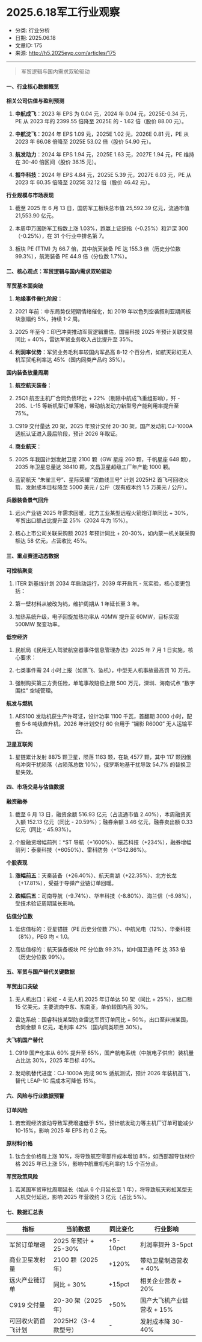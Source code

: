 # 2025.6.18军工行业观察

- 分类: 行业分析
- 日期: 2025.06.18
- 文章ID: 175
- 来源: http://h5.2025eyp.com/articles/175

---

> 军贸逻辑与国内需求双轮驱动

#### **一、行业核心数据概览**

**相关公司估值与盈利预测**

1. **中航成飞**：2023 年 EPS 为 0.04 元，2024 年 0.04 元，2025E-0.34 元，PE 从 2023 年的 2399.55 倍降至 2025E 的 - 1.62 倍（股价 88.00 元）。

2. **中航沈飞**：2024 年 EPS 1.09 元，2025E 1.02 元，2026E 0.81 元，PE 从 2023 年 66.08 倍降至 2025E 53.02 倍（股价 54.90 元）。

3. **航发动力**：2024 年 EPS 1.94 元，2025E 1.63 元，2027E 1.94 元，PE 维持在 30-40 倍区间（股价 36.15 元）。

4. **振华科技**：2024 年 EPS 4.84 元，2025E 5.39 元，2027E 6.03 元，PE 从 2023 年 60.35 倍降至 2025E 32.12 倍（股价 46.42 元）。

**行业规模与市场表现**

1. 截至 2025 年 6 月 13 日，国防军工板块总市值 25,592.39 亿元，流通市值 21,553.90 亿元。

2. 本周申万国防军工指数上涨 1.03%，跑赢上证综指（-0.25%）和沪深 300（-0.25%），在 31 个行业中排名第 7。

3. 板块 PE (TTM) 为 66.7 倍，其中航天装备 PE 达 155.3 倍（历史分位数 99.3%），航海装备 PE 44.9 倍（分位数 1.7%）。

#### **二、核心观点：军贸逻辑与国内需求双轮驱动**

**军贸基本面突破**

1. **地缘事件催化阶段**：

1. 2021 年前：中东局势仅短期情绪催化，如 2019 年以色列空袭叙利亚期间板块涨幅约 5%，持续 1-2 周。

2. 2025 年至今：印巴冲突推动军贸逻辑重估，国睿科技 2025 年预计关联交易同比 + 40%，雷达军贸业务收入占比提升至 35%。

2. **利润率优势**：军贸业务毛利率较国内军品高 8-12 个百分点，如航天彩虹无人机军贸毛利率达 45%（国内同类产品约 35%）。

**国内装备放量周期**

1. **航空航天装备**：

1. 25Q1 航空主机厂合同负债环比 + 22%（剔除中航成飞重组影响），歼 - 20S、L-15 等新机型订单落地，带动航发动力新型号产能利用率提升至 75%。

2. C919 交付量达 20 架，2025 年预计交付 20-30 架，国产发动机 CJ-1000A 适航认证进入最后阶段，预计 2026 年取证。

2. **商业航天**：

1. 2025 年我国计划发射卫星 2100 颗（GW 星座 260 颗，千帆星座 648 颗），2035 年卫星总量达 38410 颗，文昌卫星超级工厂年产能 1000 颗。

2. 蓝箭航天 “朱雀三号”、星际荣耀 “双曲线三号” 计划 2025H2 首飞可回收火箭，发射成本目标降至 5000 美元 / 公斤（现有成本约 1.5 万美元 / 公斤）。

**兵器装备景气回升**

1. 远火产业链 2025 年需求回暖，北方工业某型远程火箭炮订单同比 + 30%，军贸出口额占比提升至 25%（2024 年为 15%）。

2. 核心上市公司关联采购额 2025 年预计同比 + 20-30%，如内蒙一机关联采购额达 58 亿元，占营收比 45%。

#### **三、重点赛道动态数据**

**可控核聚变**

1. ITER 新基线计划 2034 年启动运行，2039 年开启氘 - 氚实验，核心变更包括：

1. 第一壁材料从铍改为钨，维护周期从 1 年延长至 3 年。

2. 加热系统升级，电子回旋加热功率从 40MW 提升至 60MW，目标实现 500MW 聚变功率。

**低空经济**

1. 民航局《民用无人驾驶航空器事件信息管理办法》2025 年 7 月 1 日实施，核心要求：

1. 七类事件需 24 小时上报（如黑飞、坠机），中型无人机事故最高罚 10 万元。

2. 强制购买第三方责任险，单笔事故赔偿上限 500 万元，深圳、海南试点 “数字围栏” 空域管理。

**航发与燃机**

1. AES100 发动机获生产许可证，设计功率 1100 千瓦，首翻期 3000 小时，配套 5-6 吨级直升机，2026 年计划交付 60 台用于 “镧影 R6000” 无人运输平台。

**卫星互联网**

1. 星链累计发射 8875 颗卫星，陨落 1163 颗，在轨 4577 颗，其中 117 颗因俄乌冲突干扰陨落（占陨落总数 10%），俄罗斯地基干扰导致 54.7% 的替换卫星失效。

#### **四、市场交易与估值数据**

**融资融券**

1. 截至 6 月 13 日，融资余额 516.93 亿元（占流通市值 2.40%），本周融资买入额 152.13 亿元（同比 - 20.59%）；融券余额 3.46 亿元，融券卖出额 0.33 亿元（同比 - 45.93%）。

2. 个股融资增幅前列：*ST 导航（+1600%）、振芯科技（+234%），融券增幅前列：泰豪科技（+6050%）、雷科防务（+1342.86%）。

**个股表现**

1. **涨幅前五**：天秦装备（+26.40%）、航天南湖（+22.35%）、北方长龙（+17.81%），受益于导弹产业链订单回暖。

2. **跌幅后五**：司南导航（-9.74%）、华丰科技（-8.80%）、海兰信（-6.98%），受技术验证周期延长影响。

**估值分位数**

1. 低估值标的：亚星锚链（PE 历史分位数 7%）、中航光电（12%）、华秦科技（8%），PEG 均 < 1.0。

2. 高估值标的：航天装备板块 PE 分位数 99.3%，如中国卫通 PE 达 353 倍（历史分位数 99%）。

#### **五、军贸与国产替代关键数据**

**军贸出口突破**

1. 无人机出口：彩虹 - 4 无人机 2025 年订单达 50 架（同比 + 25%），出口额 15 亿美元，主要流向中东、东南亚，单价较国内高 30%。

2. 雷达系统：国睿科技某型防空雷达军贸订单同比 + 50%，出口至非洲某国，合同金额 8 亿元，毛利率 42%（国内同类项目 30%）。

**大飞机国产替代**

1. C919 国产化率从 60% 提升至 65%，国产航电系统（中航电子供应）装机量占比达 30%，2025 年目标 40%。

2. 发动机替代进度：CJ-1000A 完成 90% 适航测试，预计 2026 年装机首飞，替代 LEAP-1C 后成本可降低 15%。

#### **六、风险与行业数据预警**

**订单风险**

1. 若宏观经济波动导致军费增速低于 5%，预计航发动力等主机厂订单可能减少 10-15%，影响 2025 年 EPS 约 0.2 元。

**原材料价格**

1. 钛合金价格每上涨 10%，将导致航空零部件成本增加 8%，如西部超导钛材价格 2025 年已上涨 5%，影响中航重机毛利率约 1.5 个百分点。

**军贸政策风险**

1. 若某国军贸审批周期延长（如从 6 个月延长至 1 年），将导致航天彩虹某型无人机交付延迟，影响 2025 年营收约 3 亿元（占比 5%）。

#### **七、数据汇总表**

| **指标** | **当前数据** | **同比变化** | **行业影响** |
| --- | --- | --- | --- |
| 军贸订单增速 | 2025 年预计 + 25-30% | +5-10pct | 利润率提升 3-5pct |
| 商业卫星发射量 | 2100 颗（2025 年） | +120% | 带动卫星制造营收 + 40% |
| 远火产业链订单 | 同比 + 30% | +15pct | 相关企业营收 + 20% |
| C919 交付量 | 20-30 架（2025 年） | +50% | 国产大飞机产业链营收 + 15% |
| 可回收火箭首飞计划 | 2025H2（3-4 款型号） | - | 发射成本降 30-40% |
